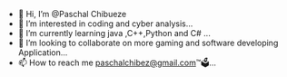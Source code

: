 - 👋 Hi, I’m @Paschal Chibueze
- 👀 I’m interested in coding and cyber analysis...
- 🌱 I’m currently learning java ,C++,Python and C#  ...
- 💞️ I’m looking to collaborate on more gaming and software developing Application...
- 📫 How to reach me paschalchibez@gmail.com™🗳...

<!---
Paschalchibueze/Paschalchibueze is a ✨ special ✨ repository because its `README.md` (this file) appears on your GitHub profile.
You can click the Preview link to take a look at your changes.
--->
